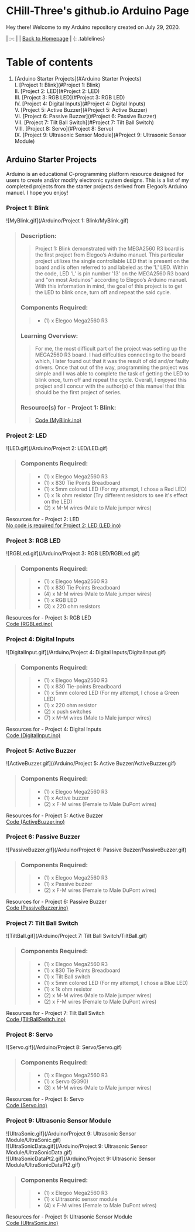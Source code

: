 <!-- Quick Notes -->
<!-- 1). To break lines: do two spaces after the line or do <br/> -->

<!-- Title -->
# CHill-Three's github.io Arduino Page
Hey there! Welcome to my Arduino repository created on July 29, 2020. <br/>

<!-- Home Button (Home) -->
<style>
.tablelines table, .tablelines td, .tablelines th {
        border: 2px solid black;
        }
</style>
| :-: |
| [Back to Homepage](https://chill-three.github.io/) |
{: .tablelines}

<!-- Table of Contents (TITLES) -->

# Table of contents
1. [Arduino Starter Projects](#Arduino Starter Projects)<br/>
  I. [Project 1: Blink](#Project 1: Blink)<br/>
  II. [Project 2: LED](#Project 2: LED)<br/>
  III. [Project 3: RGB LED](#Project 3: RGB LED)<br/>
  IV. [Project 4: Digital Inputs](#Project 4: Digital Inputs)<br/>
  V. [Project 5: Active Buzzer](#Project 5: Active Buzzer)<br/>
  VI. [Project 6: Passive Buzzer](#Project 6: Passive Buzzer)<br/>
  VII. [Project 7: Tilt Ball Switch](#Project 7: Tilt Ball Switch)<br/>
  VIII. [Project 8: Servo](#Project 8: Servo)<br/>
  IX. [Project 9: Ultrasonic Sensor Module](#Project 9: Ultrasonic Sensor Module)<br/>
<!-- Table of Contents (BODY) -->

<!-- Arduino -->
## Arduino Starter Projects <a name="Arduino Starter Projects"></a>
Arduino is an educational C-programming platform resource designed for users to create and/or modify electronic system designs. This is a list of my completed projects from the starter projects derived from Elegoo’s Arduino manuel. I hope you enjoy!

<!-- Project 1: Blink (SUB-PARA) -->
### Project 1: Blink <a name="Project 1: Blink"></a>
![MyBlink.gif](/Arduino/Project 1: Blink/MyBlink.gif)<br/>

<!-- Description & Learning Overview -->
> ### Description:
>
>> Project 1: Blink demonstrated with the MEGA2560 R3 board is the first project from Elegoo’s Arduino manuel. This particular project utilizes the single controllable LED that is present on the board and is often referred to and labeled as the 'L' LED. Within the code, LED 'L' is pin number '13' on the MEGA2560 R3 board and "on most Arduinos" according to Elegoo’s Arduino manuel. With this information in mind, the goal of this project is to get the LED to blink once, turn off and repeat the said cycle.
>
> ### Components Required:
>
>> - (1) x Elegoo Mega2560 R3
>
> ### Learning Overview:
>
>> For me, the most difficult part of the project was setting up the MEGA2560 R3 board. I had diffculties connecting to the board which, I later found out that it was the result of old and/or faulty drivers. Once that out of the way, programming the project was simple and I was able to complete the task of getting the LED to blink once, turn off and repeat the cycle. Overall, I enjoyed this project and I concur with the author(s) of this manuel that this should be the first project of series.
>
> ### Resource(s) for - Project 1: Blink:
>
>> [Code (MyBlink.ino)](https://github.com/CHill-Three/arduino.github.io/blob/master/Arduino/Project%201:%20Blink/MyBlink.ino)<br/>

<!-- Project 2: LED (SUB-PARA) -->
### Project 2: LED <a name="Project 2: LED"></a>
![LED.gif](/Arduino/Project 2: LED/LED.gif)<br/>

<!-- Component Required List -->
> ### Components Required:
>
>> - (1) x Elegoo Mega2560 R3
>> - (1) x 830 Tie Points Breadboard
>> - (1) x 5mm colored LED (For my attempt, I chose a Red LED)
>> - (1) x 1k ohm resistor (Try different resistors to see it's effect on the LED)
>> - (2) x M-M wires (Male to Male jumper wires)


Resources for - Project 2: LED<br/>
[No code is required for Project 2: LED (LED.ino)](https://github.com/CHill-Three/arduino.github.io/blob/master/Arduino/Project%202:%20LED/LED.ino)<br/>

<!-- Project 3: RGB LED (SUB-PARA) -->
### Project 3: RGB LED <a name="Project 3: RGB LED"></a>
![RGBLed.gif](/Arduino/Project 3: RGB LED/RGBLed.gif)<br/>

<!-- Component Required List -->
> ### Components Required:
>
>> - (1) x Elegoo Mega2560 R3
>> - (1) x 830 Tie Points Breadboard
>> - (4) x M-M wires (Male to Male jumper wires)
>> - (1) x RGB LED
>> - (3) x 220 ohm resistors

Resources for - Project 3: RGB LED<br/>
[Code (RGBLed.ino)](https://github.com/CHill-Three/arduino.github.io/blob/master/Arduino/Project%203:%20RGB%20LED/RGBLed.ino)<br/>

<!-- Project 4: Digital Inputs (SUB-PARA) -->
### Project 4: Digital Inputs <a name="Project 4: Digital Inputs"></a>
![DigitalInput.gif](/Arduino/Project 4: Digital Inputs/DigitalInput.gif)<br/>

<!-- Component Required List -->
> ### Components Required:
>
>> - (1) x Elegoo Mega2560 R3
>> - (1) x 830 Tie-points Breadboard
>> - (1) x 5mm colored LED (For my attempt, I chose a Green LED)
>> - (1) x 220 ohm resistor
>> - (2) x push switches
>> - (7) x M-M wires (Male to Male jumper wires)

Resources for - Project 4: Digital Inputs<br/>
[Code (DigitalInput.ino)](https://github.com/CHill-Three/arduino.github.io/blob/master/Arduino/Project%204:%20Digital%20Inputs/DigitalInputs.ino)<br/>

<!-- Project 5: Active Buzzer (SUB-PARA) -->
### Project 5: Active Buzzer <a name="Project 5: Active Buzzer"></a>
![ActiveBuzzer.gif](/Arduino/Project 5: Active Buzzer/ActiveBuzzer.gif)<br/>

<!-- Component Required List -->
> ### Components Required:
>
>> - (1) x Elegoo Mega2560 R3
>> - (1) x Active buzzer
>> - (2) x F-M wires (Female to Male DuPont wires)

Resources for - Project 5: Active Buzzer<br/>
[Code (ActiveBuzzer.ino)](https://github.com/CHill-Three/arduino.github.io/blob/master/Arduino/Project%205:%20Active%20Buzzer/ActiveBuzzer.ino)<br/>

<!-- Project 6: Passive Buzzer (SUB-PARA) -->
### Project 6: Passive Buzzer <a name="Project 6: Passive Buzzer"></a>
![PassiveBuzzer.gif](/Arduino/Project 6: Passive Buzzer/PassiveBuzzer.gif)<br/>

<!-- Component Required List -->
> ### Components Required:
>
>> - (1) x Elegoo Mega2560 R3
>> - (1) x Passive buzzer
>> - (2) x F-M wires (Female to Male DuPont wires)

Resources for - Project 6: Passive Buzzer<br/>
[Code (PassiveBuzzer.ino)](https://github.com/CHill-Three/arduino.github.io/blob/master/Arduino/Project%206:%20Passive%20Buzzer/PassiveBuzzer.ino)<br/>

<!-- Project 7: Tilt Ball Switch (SUB-PARA) -->
### Project 7: Tilt Ball Switch <a name="Project 7: Tilt Ball Switch"></a>
![TiltBall.gif](/Arduino/Project 7: Tilt Ball Switch/TiltBall.gif)<br/>

<!-- Component Required List -->
> ### Components Required:
>
>> - (1) x Elegoo Mega2560 R3
>> - (1) x 830 Tie Points Breadboard
>> - (1) x Tilt Ball switch
>> - (1) x 5mm colored LED (For my attempt, I chose a Blue LED)
>> - (1) x 1k ohm resistor
>> - (2) x M-M wires (Male to Male jumper wires)
>> - (2) x F-M wires (Female to Male DuPont wires)

Resources for - Project 7: Tilt Ball Switch<br/>
[Code (TiltBallSwitch.ino)](https://github.com/CHill-Three/arduino.github.io/blob/master/Arduino/Project%207:%20Tilt%20Ball%20Switch/TiltBallSwitch.ino)<br/>

<!-- Project 8: Servo (SUB-PARA) -->
### Project 8: Servo <a name="Project 8: Servo"></a>
![Servo.gif](/Arduino/Project 8: Servo/Servo.gif)<br/>

<!-- Component Required List -->
> ### Components Required:
>
>> - (1) x Elegoo Mega2560 R3
>> - (1) x Servo (SG90)
>> - (3) x M-M wires (Male to Male jumper wires)

Resources for - Project 8: Servo<br/>
[Code (Servo.ino)](https://github.com/CHill-Three/arduino.github.io/blob/master/Arduino/Project%208:%20Servo/Servo.ino)<br/>

<!-- Project 9: Ultrasonic Sensor Module (SUB-PARA) -->
### Project 9: Ultrasonic Sensor Module <a name="Project 9: Ultrasonic Sensor Module"></a>
![UltraSonic.gif](/Arduino/Project 9: Ultrasonic Sensor Module/UltraSonic.gif)<br/>
![UltraSonicData.gif](/Arduino/Project 9: Ultrasonic Sensor Module/UltraSonicData.gif)<br/>
![UltraSonicDataPt2.gif](/Arduino/Project 9: Ultrasonic Sensor Module/UltraSonicDataPt2.gif)<br/>
<!-- Component Required List -->
> ### Components Required:
>
>> - (1) x Elegoo Mega2560 R3
>> - (1) x Ultrasonic sensor module
>> - (4) x F-M wires (Female to Male DuPont wires)

Resources for - Project 9: Ultrasonic Sensor Module<br/>
[Code (UltraSonic.ino)](https://github.com/CHill-Three/arduino.github.io/blob/master/Arduino/Project%209:%20Ultrasonic%20Sensor%20Module/UltraSonic.ino)<br/>
